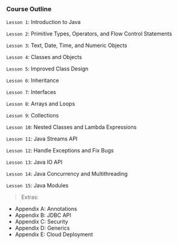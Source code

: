 ### Course Outline

`Lesson 1`: Introduction to Java

`Lesson 2`: Primitive Types, Operators, and Flow Control Statements

`Lesson 3`: Text, Date, Time, and Numeric Objects

`Lesson 4`: Classes and Objects

`Lesson 5`: Improved Class Design

`Lesson 6`: Inheritance

`Lesson 7`: Interfaces

`Lesson 8`: Arrays and Loops

`Lesson 9`: Collections

`Lesson 10`: Nested Classes and Lambda Expressions

`Lesson 11`: Java Streams API

`Lesson 12`: Handle Exceptions and Fix Bugs

`Lesson 13`: Java IO API

`Lesson 14`: Java Concurrency and Multithreading

`Lesson 15`: Java Modules


> Extras:
- Appendix A: Annotations
- Appendix B: JDBC API
- Appendix C: Security
- Appendix D: Generics
- Appendix E: Cloud Deployment
